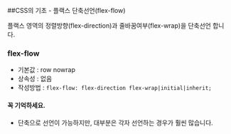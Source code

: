##CSS의 기초 - 플랙스 단축선언(flex-flow)

플랙스 영역의 정렬방향(flex-direction)과 줄바꿈여부(flex-wrap)을 단축선언 합니다.

### flex-flow
- 기본값 : row nowrap
- 상속성 : 없음
- 작성방법 : `flex-flow: flex-direction flex-wrap|initial|inherit;`

#### 꼭 기억하세요.
- 단축으로 선언이 가능하지만, 대부분은 각자 선언하는 경우가 훨씬 많습니다.